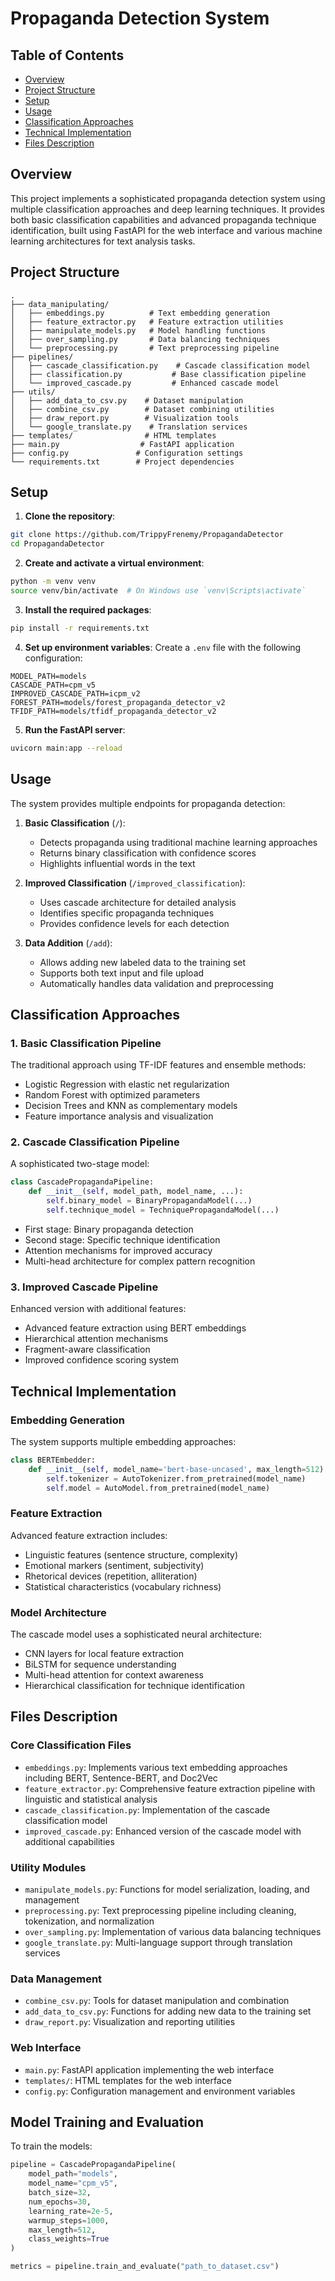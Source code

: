 # Propaganda Detection System

## Table of Contents
- [Overview](#overview)
- [Project Structure](#project-structure)
- [Setup](#setup)
- [Usage](#usage)
- [Classification Approaches](#classification-approaches)
- [Technical Implementation](#technical-implementation)
- [Files Description](#files-description)

## Overview
This project implements a sophisticated propaganda detection system using multiple classification approaches and deep learning techniques. It provides both basic classification capabilities and advanced propaganda technique identification, built using FastAPI for the web interface and various machine learning architectures for text analysis tasks.

## Project Structure
```
.
├── data_manipulating/
│   ├── embeddings.py          # Text embedding generation
│   ├── feature_extractor.py   # Feature extraction utilities
│   ├── manipulate_models.py   # Model handling functions
│   ├── over_sampling.py       # Data balancing techniques
│   └── preprocessing.py       # Text preprocessing pipeline
├── pipelines/
│   ├── cascade_classification.py    # Cascade classification model
│   ├── classification.py           # Base classification pipeline
│   └── improved_cascade.py         # Enhanced cascade model
├── utils/
│   ├── add_data_to_csv.py    # Dataset manipulation
│   ├── combine_csv.py        # Dataset combining utilities
│   ├── draw_report.py        # Visualization tools
│   └── google_translate.py    # Translation services
├── templates/                # HTML templates
├── main.py                  # FastAPI application
├── config.py               # Configuration settings
└── requirements.txt        # Project dependencies
```

## Setup
1. **Clone the repository**:
```bash
git clone https://github.com/TrippyFrenemy/PropagandaDetector
cd PropagandaDetector
```

2. **Create and activate a virtual environment**:
```bash
python -m venv venv
source venv/bin/activate  # On Windows use `venv\Scripts\activate`
```

3. **Install the required packages**:
```bash
pip install -r requirements.txt
```

4. **Set up environment variables**:
Create a `.env` file with the following configuration:
```
MODEL_PATH=models
CASCADE_PATH=cpm_v5
IMPROVED_CASCADE_PATH=icpm_v2
FOREST_PATH=models/forest_propaganda_detector_v2
TFIDF_PATH=models/tfidf_propaganda_detector_v2
```

5. **Run the FastAPI server**:
```bash
uvicorn main:app --reload
```

## Usage
The system provides multiple endpoints for propaganda detection:

1. **Basic Classification** (`/`):
   - Detects propaganda using traditional machine learning approaches
   - Returns binary classification with confidence scores
   - Highlights influential words in the text

2. **Improved Classification** (`/improved_classification`):
   - Uses cascade architecture for detailed analysis
   - Identifies specific propaganda techniques
   - Provides confidence levels for each detection

3. **Data Addition** (`/add`):
   - Allows adding new labeled data to the training set
   - Supports both text input and file upload
   - Automatically handles data validation and preprocessing

## Classification Approaches

### 1. Basic Classification Pipeline
The traditional approach using TF-IDF features and ensemble methods:
- Logistic Regression with elastic net regularization
- Random Forest with optimized parameters
- Decision Trees and KNN as complementary models
- Feature importance analysis and visualization

### 2. Cascade Classification Pipeline
A sophisticated two-stage model:
```python
class CascadePropagandaPipeline:
    def __init__(self, model_path, model_name, ...):
        self.binary_model = BinaryPropagandaModel(...)
        self.technique_model = TechniquePropagandaModel(...)
```
- First stage: Binary propaganda detection
- Second stage: Specific technique identification
- Attention mechanisms for improved accuracy
- Multi-head architecture for complex pattern recognition

### 3. Improved Cascade Pipeline
Enhanced version with additional features:
- Advanced feature extraction using BERT embeddings
- Hierarchical attention mechanisms
- Fragment-aware classification
- Improved confidence scoring system

## Technical Implementation

### Embedding Generation
The system supports multiple embedding approaches:
```python
class BERTEmbedder:
    def __init__(self, model_name='bert-base-uncased', max_length=512):
        self.tokenizer = AutoTokenizer.from_pretrained(model_name)
        self.model = AutoModel.from_pretrained(model_name)
```

### Feature Extraction
Advanced feature extraction includes:
- Linguistic features (sentence structure, complexity)
- Emotional markers (sentiment, subjectivity)
- Rhetorical devices (repetition, alliteration)
- Statistical characteristics (vocabulary richness)

### Model Architecture
The cascade model uses a sophisticated neural architecture:
- CNN layers for local feature extraction
- BiLSTM for sequence understanding
- Multi-head attention for context awareness
- Hierarchical classification for technique identification

## Files Description

### Core Classification Files
- `embeddings.py`: Implements various text embedding approaches including BERT, Sentence-BERT, and Doc2Vec
- `feature_extractor.py`: Comprehensive feature extraction pipeline with linguistic and statistical analysis
- `cascade_classification.py`: Implementation of the cascade classification model
- `improved_cascade.py`: Enhanced version of the cascade model with additional capabilities

### Utility Modules
- `manipulate_models.py`: Functions for model serialization, loading, and management
- `preprocessing.py`: Text preprocessing pipeline including cleaning, tokenization, and normalization
- `over_sampling.py`: Implementation of various data balancing techniques
- `google_translate.py`: Multi-language support through translation services

### Data Management
- `combine_csv.py`: Tools for dataset manipulation and combination
- `add_data_to_csv.py`: Functions for adding new data to the training set
- `draw_report.py`: Visualization and reporting utilities

### Web Interface
- `main.py`: FastAPI application implementing the web interface
- `templates/`: HTML templates for the web interface
- `config.py`: Configuration management and environment variables

## Model Training and Evaluation
To train the models:
```python
pipeline = CascadePropagandaPipeline(
    model_path="models",
    model_name="cpm_v5",
    batch_size=32,
    num_epochs=30,
    learning_rate=2e-5,
    warmup_steps=1000,
    max_length=512,
    class_weights=True
)

metrics = pipeline.train_and_evaluate("path_to_dataset.csv")
```
